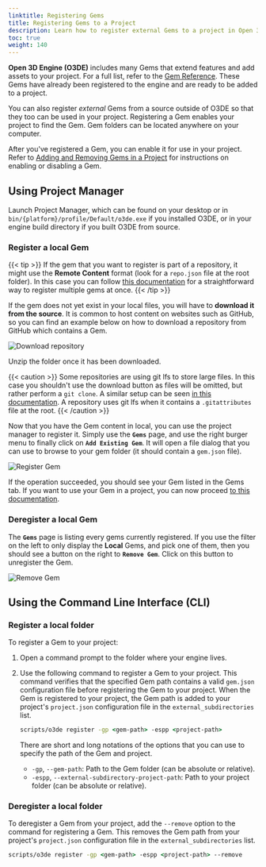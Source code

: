 ```yaml
---
linktitle: Registering Gems
title: Registering Gems to a Project
description: Learn how to register external Gems to a project in Open 3D Engine (O3DE).
toc: true
weight: 140
---
```


**Open 3D Engine (O3DE)** includes many Gems that extend features and add assets to your project. For a full list, refer to the [Gem Reference](/docs/user-guide/gems/). These Gems have already been registered to the engine and are ready to be added to a project.

You can also register *external* Gems from a source outside of O3DE so that they too can be used in your project. Registering a Gem enables your project to find the Gem. Gem folders can be located anywhere on your computer.

After you've registered a Gem, you can enable it for use in your project. Refer to [Adding and Removing Gems in a Project](/docs/user-guide/project-config/add-remove-gems/) for instructions on enabling or disabling a Gem.

## Using Project Manager

Launch Project Manager, which can be found on your desktop or in `bin/{platform}/profile/Default/o3de.exe` if you installed O3DE, or in your engine build directory if you built O3DE from source.

### Register a local Gem

{{< tip >}}
If the gem that you want to register is part of a repository, it might use the **Remote Content** format (look for a `repo.json` file at the root folder). In this case you can follow [this documentation](/docs/user-guide/remote-content/use-a-remote-repository) for a straightforward way to register multiple gems at once.
{{< /tip >}}

If the gem does not yet exist in your local files, you will have to **download it from the source**. It is common to host content on websites such as GitHub, so you can find an example below on how to download a repository from GitHub which contains a Gem. 

![Download repository](/images/user-guide/project-config/register-gems/github-download.jpg)

Unzip the folder once it has been downloaded.

{{< caution >}}
Some repositories are using git lfs to store large files. In this case you shouldn't use the download button as files will be omitted, but rather perform a `git clone`. A similar setup can be seen [in this documentation](/docs/welcome-guide/setup/setup-from-github). A repository uses git lfs when it contains a `.gitattributes` file at the root.
{{< /caution >}}

Now that you have the Gem content in local, you can use the project manager to register it. Simply use the **`Gems`** page, and use the right burger menu to finally click on **`Add Existing Gem`**. It will open a file dialog that you can use to browse to your gem folder (it should contain a `gem.json` file).

![Register Gem](/images/user-guide/project-config/register-gems/register-gem.jpg)

If the operation succeeded, you should see your Gem listed in the Gems tab. If you want to use your Gem in a project, you can now proceed [to this documentation](/docs/user-guide/project-config/add-remove-gems).

### Deregister a local Gem

The **`Gems`** page is listing every gems currently registered. If you use the filter on the left to only display the **Local** Gems, and pick one of them, then you should see a button on the right to **`Remove Gem`**. Click on this button to unregister the Gem. 

![Remove Gem](/images/user-guide/project-config/register-gems/remove-gem.jpg)

## Using the Command Line Interface (CLI)

### Register a local folder

To register a Gem to your project:

1. Open a command prompt to the folder where your engine lives.

2. Use the following command to register a Gem to your project. This command verifies that the specified Gem path contains a valid `gem.json` configuration file before registering the Gem to your project. When the Gem is registered to your project, the Gem path is added to your project's `project.json` configuration file in the `external_subdirectories` list.
   
    ```cmd
    scripts/o3de register -gp <gem-path> -espp <project-path>
    ```

    There are short and long notations of the options that you can use to specify the path of the Gem and project.
    - `-gp`, `--gem-path`: Path to the Gem folder (can be absolute or relative).
    - `-espp`, `--external-subdirectory-project-path`: Path to your project folder (can be absolute or relative).

### Deregister a local folder

To deregister a Gem from your project, add the `--remove` option to the command for registering a Gem. This removes the Gem path from your project's `project.json` configuration file in the `external_subdirectories` list. 

```cmd
scripts/o3de register -gp <gem-path> -espp <project-path> --remove
```
